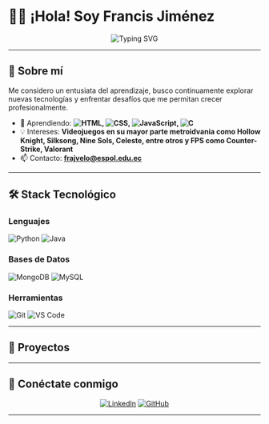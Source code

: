 
# 👋🏼 ¡Hola! Soy Francis Jiménez

<div align="center">
  
  ![Typing SVG](https://readme-typing-svg.herokuapp.com?font=Fira+Code&pause=1000&color=2E9EF7&center=true&vCenter=true&width=500&lines=Estudiante+de+Ingeniería+en+Computación;Apasionado+por+la+tecnología;FIEC+-+ESPOL)
  
</div>

---

## 🚀 Sobre mí

Me considero un entusiata del aprendizaje, busco continuamente explorar nuevas tecnologías y enfrentar desafíos que me permitan crecer profesionalmente.

- 🌱 Aprendiendo: **![HTML](https://img.shields.io/badge/-HTML-E34F26?style=flat-square&logo=html5&logoColor=white), ![CSS](https://img.shields.io/badge/-CSS-1572B6?style=flat-square&logo=css3&logoColor=white), ![JavaScript](https://img.shields.io/badge/-JavaScript-F7DF1E?style=flat-square&logo=javascript&logoColor=black), ![C](https://img.shields.io/badge/-C-A8B9CC?style=flat-square&logo=c&logoColor=black)**
- 💡 Intereses: **Videojuegos en su mayor parte metroidvania como Hollow Knight, Silksong, Nine Sols, Celeste, entre otros y FPS como Counter-Strike, Valorant**
- 📫 Contacto: **frajvelo@espol.edu.ec**

---

## 🛠️ Stack Tecnológico

### Lenguajes
![Python](https://img.shields.io/badge/-Python-3776AB?style=flat-square&logo=python&logoColor=white)
![Java](https://img.shields.io/badge/-Java-ED8B00?style=flat-square&logo=openjdk&logoColor=white)

### Bases de Datos
![MongoDB](https://img.shields.io/badge/-MongoDB-47A248?style=flat-square&logo=mongodb&logoColor=white)
![MySQL](https://img.shields.io/badge/-MySQL-4479A1?style=flat-square&logo=mysql&logoColor=white)

### Herramientas
![Git](https://img.shields.io/badge/-Git-F05032?style=flat-square&logo=git&logoColor=white)
![VS Code](https://img.shields.io/badge/-VS%20Code-007ACC?style=flat-square&logo=visual-studio-code&logoColor=white)

---

## 🎯 Proyectos


---

## 💬 Conéctate conmigo

<div align="center">
  
[![LinkedIn](https://img.shields.io/badge/-LinkedIn-0077B5?style=for-the-badge&logo=linkedin&logoColor=white)](https://www.linkedin.com/in/francisj04/)
[![GitHub](https://img.shields.io/badge/-GitHub-181717?style=for-the-badge&logo=github&logoColor=white)](https://github.com/FrancisJ04)

</div>

---

</div>
